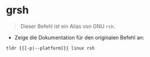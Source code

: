 # grsh

> Dieser Befehl ist ein Alias von GNU `rsh`.

- Zeige die Dokumentation für den originalen Befehl an:

`tldr {{[-p|--platform]}} linux rsh`

